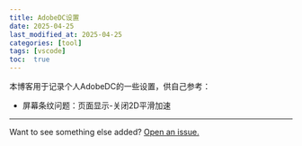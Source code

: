 ```yaml
---
title: AdobeDC设置
date: 2025-04-25
last_modified_at: 2025-04-25
categories: [tool]
tags: [vscode]
toc:  true
---
```


本博客用于记录个人AdobeDC的一些设置，供自己参考：

- 屏幕条纹问题：页面显示-关闭2D平滑加速

---

Want to see something else added? <a href="https://github.com/MingshuoXu/MingshuoXu.github.io/issues/new">Open an issue.</a>

[^fn-sample_footnote]: Handy! Now click the return link to go back.
